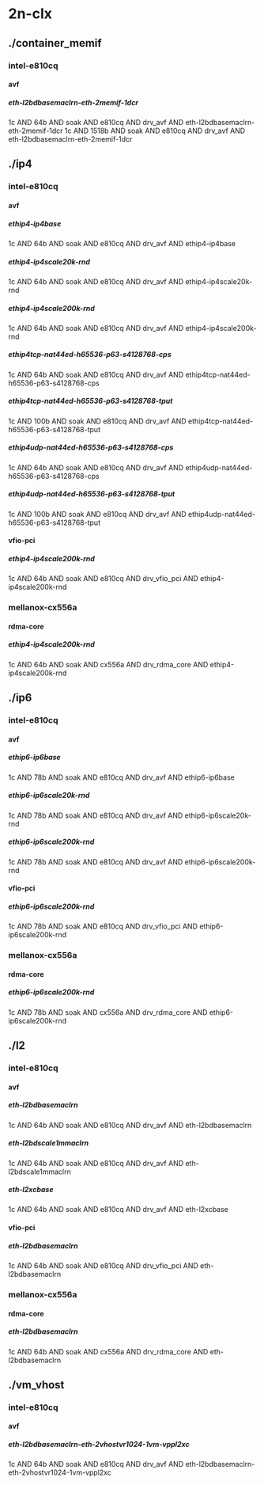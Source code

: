 # 2n-clx
## ./container_memif
### intel-e810cq
#### avf
##### eth-l2bdbasemaclrn-eth-2memif-1dcr
1c AND 64b AND soak AND e810cq AND drv_avf AND eth-l2bdbasemaclrn-eth-2memif-1dcr
1c AND 1518b AND soak AND e810cq AND drv_avf AND eth-l2bdbasemaclrn-eth-2memif-1dcr
## ./ip4
### intel-e810cq
#### avf
##### ethip4-ip4base
1c AND 64b AND soak AND e810cq AND drv_avf AND ethip4-ip4base
##### ethip4-ip4scale20k-rnd
1c AND 64b AND soak AND e810cq AND drv_avf AND ethip4-ip4scale20k-rnd
##### ethip4-ip4scale200k-rnd
1c AND 64b AND soak AND e810cq AND drv_avf AND ethip4-ip4scale200k-rnd
##### ethip4tcp-nat44ed-h65536-p63-s4128768-cps
1c AND 64b AND soak AND e810cq AND drv_avf AND ethip4tcp-nat44ed-h65536-p63-s4128768-cps
##### ethip4tcp-nat44ed-h65536-p63-s4128768-tput
1c AND 100b AND soak AND e810cq AND drv_avf AND ethip4tcp-nat44ed-h65536-p63-s4128768-tput
##### ethip4udp-nat44ed-h65536-p63-s4128768-cps
1c AND 64b AND soak AND e810cq AND drv_avf AND ethip4udp-nat44ed-h65536-p63-s4128768-cps
##### ethip4udp-nat44ed-h65536-p63-s4128768-tput
1c AND 100b AND soak AND e810cq AND drv_avf AND ethip4udp-nat44ed-h65536-p63-s4128768-tput
#### vfio-pci
##### ethip4-ip4scale200k-rnd
1c AND 64b AND soak AND e810cq AND drv_vfio_pci AND ethip4-ip4scale200k-rnd
### mellanox-cx556a
#### rdma-core
##### ethip4-ip4scale200k-rnd
1c AND 64b AND soak AND cx556a AND drv_rdma_core AND ethip4-ip4scale200k-rnd
## ./ip6
### intel-e810cq
#### avf
##### ethip6-ip6base
1c AND 78b AND soak AND e810cq AND drv_avf AND ethip6-ip6base
##### ethip6-ip6scale20k-rnd
1c AND 78b AND soak AND e810cq AND drv_avf AND ethip6-ip6scale20k-rnd
##### ethip6-ip6scale200k-rnd
1c AND 78b AND soak AND e810cq AND drv_avf AND ethip6-ip6scale200k-rnd
#### vfio-pci
##### ethip6-ip6scale200k-rnd
1c AND 78b AND soak AND e810cq AND drv_vfio_pci AND ethip6-ip6scale200k-rnd
### mellanox-cx556a
#### rdma-core
##### ethip6-ip6scale200k-rnd
1c AND 78b AND soak AND cx556a AND drv_rdma_core AND ethip6-ip6scale200k-rnd
## ./l2
### intel-e810cq
#### avf
##### eth-l2bdbasemaclrn
1c AND 64b AND soak AND e810cq AND drv_avf AND eth-l2bdbasemaclrn
##### eth-l2bdscale1mmaclrn
1c AND 64b AND soak AND e810cq AND drv_avf AND eth-l2bdscale1mmaclrn
##### eth-l2xcbase
1c AND 64b AND soak AND e810cq AND drv_avf AND eth-l2xcbase
#### vfio-pci
##### eth-l2bdbasemaclrn
1c AND 64b AND soak AND e810cq AND drv_vfio_pci AND eth-l2bdbasemaclrn
### mellanox-cx556a
#### rdma-core
##### eth-l2bdbasemaclrn
1c AND 64b AND soak AND cx556a AND drv_rdma_core AND eth-l2bdbasemaclrn
## ./vm_vhost
### intel-e810cq
#### avf
##### eth-l2bdbasemaclrn-eth-2vhostvr1024-1vm-vppl2xc
1c AND 64b AND soak AND e810cq AND drv_avf AND eth-l2bdbasemaclrn-eth-2vhostvr1024-1vm-vppl2xc

